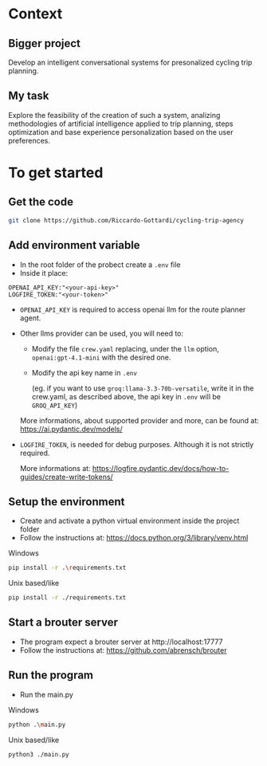 # Context
## Bigger project
Develop an intelligent conversational systems for presonalized cycling trip planning.

## My task
Explore the feasibility of the creation of such a system, analizing methodologies of artificial intelligence applied to trip planning, steps optimization and base experience personalization based on the user preferences.

# To get started
## Get the code
```bash
git clone https://github.com/Riccardo-Gottardi/cycling-trip-agency
```

## Add environment variable
- In the root folder of the probect create a `.env` file
- Inside it place:
```
OPENAI_API_KEY:"<your-api-key>"
LOGFIRE_TOKEN:"<your-token>"
```
- `OPENAI_API_KEY` is required to access openai llm for the route planner agent. 
- Other llms provider can be used, you will need to:
    - Modify the file `crew.yaml` replacing, under the `llm` option, `openai:gpt-4.1-mini` with the desired one. 
    - Modify the api key name in `.env`
    
        (eg. if you want to use `groq:llama-3.3-70b-versatile`, write it in the crew.yaml, as described above, the api key in `.env` will be `GROQ_API_KEY`)

    More informations, about supported provider and more, can be found at: https://ai.pydantic.dev/models/
- `LOGFIRE_TOKEN`, is needed for debug purposes. Although it is not strictly required.

    More informations at: https://logfire.pydantic.dev/docs/how-to-guides/create-write-tokens/

## Setup the environment
- Create and activate a python virtual environment inside the project folder
- Follow the instructions at: https://docs.python.org/3/library/venv.html

Windows
```bash
pip install -r .\requirements.txt
```
Unix based/like
```bash
pip install -r ./requirements.txt
```

## Start a brouter server
- The program expect a brouter server at http://localhost:17777
- Follow the instructions at: https://github.com/abrensch/brouter

## Run the program
- Run the main.py

Windows
```bash
python .\main.py
```
Unix based/like
```bash
python3 ./main.py
```